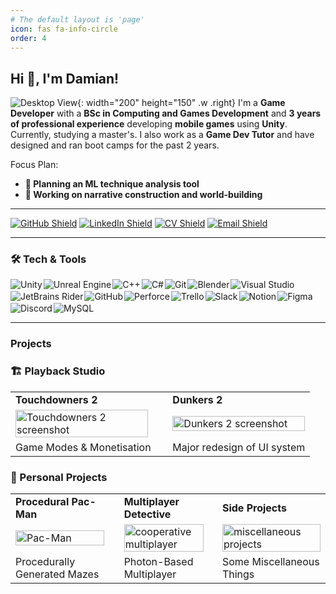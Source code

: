 ```yaml
---
# The default layout is 'page'
icon: fas fa-info-circle
order: 4
---
```


## Hi 👋, I'm Damian!


![Desktop View](https://media.giphy.com/media/fmMdxlVwsCmTtA4V6a/giphy.gif){: width="200" height="150" .w .right}
I'm a **Game Developer** with a **BSc in Computing and Games Development** and **3 years of professional experience** developing **mobile games** using **Unity**. Currently, studying a master's. I also work as a **Game Dev Tutor** and have designed and ran boot camps for the past 2 years.

Focus Plan:
- **🤖 Planning an ML technique analysis tool**
- **📜 Working on narrative construction and world-building**

---
  
  [![GitHub Shield](https://img.shields.io/badge/github-%2324292e.svg?&style=for-the-badge&logo=github&logoColor=white)](https://github.com/DamianBogusStudios)
  [![LinkedIn Shield](https://img.shields.io/badge/linkedin-%231E77B5.svg?&style=for-the-badge&logo=linkedin&logoColor=white)](https://linkedin.com/in/dboguslawski)
  [![CV Shield](https://img.shields.io/badge/Download%20CV-8B22A6?&style=for-the-badge&logo=readthedocs&logoColor=white)](https://github.com/YourUsername/YourRepositoryName/raw/main/cv.pdf)
  [![Email Shield](https://img.shields.io/badge/E--Mail-FE9103?style=for-the-badge&logo=gmail&logoColor=whit)](mailto:damianb.gamedev@gmail.com)

---

### 🛠️ Tech & Tools

<div style="display: flex; flex-wrap: wrap; gap: 2px;">
  <img src="https://img.shields.io/badge/Unity-%23000000.svg?style=for-the-badge&logo=unity&logoColor=white" alt="Unity" />
  <img src="https://img.shields.io/badge/Unreal%20Engine-%23313131.svg?style=for-the-badge&logo=unrealengine&logoColor=white" alt="Unreal Engine" />
  <img src="https://img.shields.io/badge/C%2B%2B-%2300599C.svg?style=for-the-badge&logo=cplusplus&logoColor=white" alt="C++" />
  <img src="https://img.shields.io/badge/C%23-%23239120.svg?style=for-the-badge&logo=csharp&logoColor=white" alt="C#" />
  <img src="https://img.shields.io/badge/Git-%23F05033.svg?style=for-the-badge&logo=git&logoColor=white" alt="Git" />
  <img src="https://img.shields.io/badge/Blender-%23F5792A.svg?style=for-the-badge&logo=blender&logoColor=white" alt="Blender" />
  <img src="https://img.shields.io/badge/Visual%20Studio-%235C2D91.svg?style=for-the-badge&logo=visualstudio&logoColor=white" alt="Visual Studio" />
  <img src="https://img.shields.io/badge/JetBrains%20Rider-%23F17171.svg?style=for-the-badge&logo=jetbrains&logoColor=white" alt="JetBrains Rider" />
  <img src="https://img.shields.io/badge/GitHub-%2324292E.svg?style=for-the-badge&logo=github&logoColor=white" alt="GitHub" />
  <img src="https://img.shields.io/badge/Perforce-%23001E4A.svg?style=for-the-badge&logo=perforce&logoColor=white" alt="Perforce" />
  <img src="https://img.shields.io/badge/Trello-%23026AA7.svg?style=for-the-badge&logo=trello&logoColor=white" alt="Trello" />
  <img src="https://img.shields.io/badge/Slack-%234A154B.svg?style=for-the-badge&logo=slack&logoColor=white" alt="Slack" />
  <img src="https://img.shields.io/badge/Notion-%23000000.svg?style=for-the-badge&logo=notion&logoColor=white" alt="Notion" />
  <img src="https://img.shields.io/badge/Figma-%23F24E1E.svg?style=for-the-badge&logo=figma&logoColor=white" alt="Figma" />
  <img src="https://img.shields.io/badge/Discord-%235865F2.svg?style=for-the-badge&logo=discord&logoColor=white" alt="Discord" />
  <img src="https://img.shields.io/badge/MySQL-%234479A1.svg?style=for-the-badge&logo=mysql&logoColor=white" alt="MySQL" />
</div>

---

### Projects

### 🏗️ Playback Studio

<table>
  <tr>
    <td><strong>Touchdowners 2</strong></td>
    <td><strong>Dunkers 2</strong></td>
  </tr>
  <tr>
    <td><img src="https://github.com/user-attachments/assets/09d22787-e3f8-4b6e-8503-c968270f5dfb" alt="Touchdowners 2 screenshot" width="95%" /></td>
    <td><img src="https://github.com/user-attachments/assets/9c13cab7-4dfd-429b-8afe-3df9ace364e0" alt="Dunkers 2 screenshot" width="100%" /></td>
  </tr>
  <tr>
    <td>Game Modes & Monetisation</td>
    <td>Major redesign of UI system</td>
  </tr>
</table>

### 🎨 Personal Projects

<table>
  <tr>
    <td><strong>Procedural Pac-Man</strong></td>
    <td><strong>Multiplayer Detective</strong></td>
    <td><strong>Side Projects</strong></td>
  </tr>
  <tr>
    <td><img src="https://github.com/user-attachments/assets/532b4edd-c328-4702-8c42-083df5e95bad" alt="Pac-Man" width="95%" /></td>
    <td><img src="https://github.com/user-attachments/assets/52b6c5b8-96a0-4369-b2e2-01427987f51e" alt="cooperative multiplayer" width="95%" /></td>
    <td><img src="https://github.com/user-attachments/assets/a7429206-aed2-44d4-a586-0114a93b663d" alt="miscellaneous projects" width="100%" /></td>
  </tr>
  <tr>
    <td>Procedurally Generated Mazes</td>
    <td>Photon-Based Multiplayer</td>
    <td>Some Miscellaneous Things</td>
  </tr>
</table>

